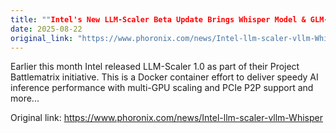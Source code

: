 ```yaml
---
title: ""Intel's New LLM-Scaler Beta Update Brings Whisper Model & GLM-4.5-Air Support""
date: 2025-08-22
original_link: "https://www.phoronix.com/news/Intel-llm-scaler-vllm-Whisper"
---
```


Earlier this month Intel released LLM-Scaler 1.0 as part of their Project Battlematrix initiative. This is a Docker container effort to deliver speedy AI inference performance with multi-GPU scaling and PCIe P2P support and more...

Original link: https://www.phoronix.com/news/Intel-llm-scaler-vllm-Whisper